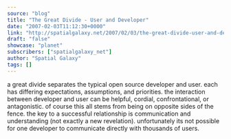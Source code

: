 ```yaml
---
source: "blog"
title: "The Great Divide - User and Developer"
date: "2007-02-03T11:12:30+0000"
link: "http://spatialgalaxy.net/2007/02/03/the-great-divide-user-and-developer/"
draft: "false"
showcase: "planet"
subscribers: ["spatialgalaxy_net"]
author: "Spatial Galaxy"
tags: []
---
```


a great divide separates the typical open source developer and user. each has differing expectations, assumptions, and priorities. the interaction between developer and user can be helpful, cordial, confrontational, or antagonistic.
of course this all stems from being on opposite sides of the fence. the key to a successful relationship is communication and understanding (not exactly a new revelation). unfortunately its not possible for one developer to communicate directly with thousands of users.
